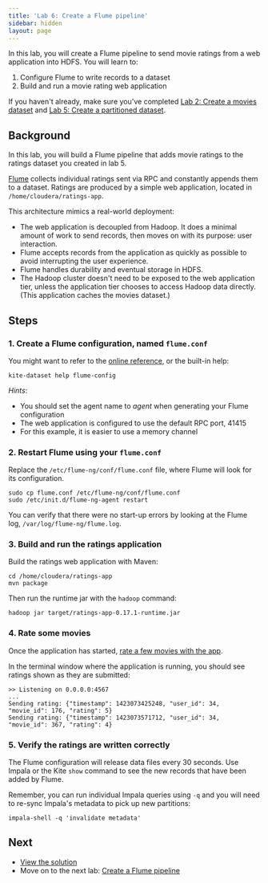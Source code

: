 ```yaml
---
title: 'Lab 6: Create a Flume pipeline'
sidebar: hidden
layout: page
---
```


In this lab, you will create a Flume pipeline to send movie ratings from a web application into HDFS. You will learn to:

1. Configure Flume to write records to a dataset
2. Build and run a movie rating web application

If you haven't already, make sure you've completed [Lab 2: Create a movies dataset][lab-2] and [Lab 5: Create a partitioned dataset][lab-5].

## Background

In this lab, you will build a Flume pipeline that adds movie ratings to the ratings dataset you created in lab 5.

[Flume][flume] collects individual ratings sent via RPC and constantly appends them to a dataset. Ratings are produced by a simple web application, located in `/home/cloudera/ratings-app`.

This architecture mimics a real-world deployment:

* The web application is decoupled from Hadoop. It does a minimal amount of work to send records, then moves on with its purpose: user interaction.
* Flume accepts records from the application as quickly as possible to avoid interrupting the user experience.
* Flume handles durability and eventual storage in HDFS.
* The Hadoop cluster doesn't need to be exposed to the web application tier, unless the application tier chooses to access Hadoop data directly. (This application caches the movies dataset.)

[flume]: https://flume.apache.org/FlumeUserGuide.html

## Steps

### 1. Create a Flume configuration, named `flume.conf`

You might want to refer to the [online reference][cli-flume-config], or the built-in help:

```
kite-dataset help flume-config
```

_Hints_:

* You should set the agent name to _agent_ when generating your Flume configuration
* The web application is configured to use the default RPC port, 41415
* For this example, it is easier to use a memory channel

[cli-flume-config]: http://kitesdk.org/docs/0.17.1/cli-reference.html#flume-config

### 2. Restart Flume using your `flume.conf`

Replace the `/etc/flume-ng/conf/flume.conf` file, where Flume will look for its configuration.

```
sudo cp flume.conf /etc/flume-ng/conf/flume.conf
sudo /etc/init.d/flume-ng-agent restart
```

You can verify that there were no start-up errors by looking at the Flume log, `/var/log/flume-ng/flume.log`.

### 3. Build and run the ratings application

Build the ratings web application with Maven:

```
cd /home/cloudera/ratings-app
mvn package
```

Then run the runtime jar with the `hadoop` command:

```
hadoop jar target/ratings-app-0.17.1-runtime.jar
```

### 4. Rate some movies

Once the application has started, [rate a few movies with the app][ratings-app].

In the terminal window where the application is running, you should see ratings shown as they are submitted:

```
>> Listening on 0.0.0.0:4567
...
Sending rating: {"timestamp": 1423073425248, "user_id": 34, "movie_id": 176, "rating": 5}
Sending rating: {"timestamp": 1423073571712, "user_id": 34, "movie_id": 367, "rating": 4}
```

[ratings-app]: http://localhost:4567/

### 5. Verify the ratings are written correctly

The Flume configuration will release data files every 30 seconds. Use Impala or the Kite `show` command to see the new records that have been added by Flume.

Remember, you can run individual Impala queries using `-q` and you will need to re-sync Impala's metadata to pick up new partitions:

```
impala-shell -q 'invalidate metadata'
```

## Next

* [View the solution][lab-6-solution]
* Move on to the next lab: [Create a Flume pipeline][lab-7]

[lab-2]: 2-create-a-movies-dataset.html
[lab-5]: 5-create-a-partitioned-dataset.html
[lab-6-solution]: 6-create-a-flume-pipeline-solution.html
[lab-7]: 7-analyze-ratings-with-crunch.html
